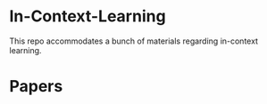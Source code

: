 # In-Context-Learning

This repo accommodates a bunch of materials regarding in-context learning.

# Papers 
